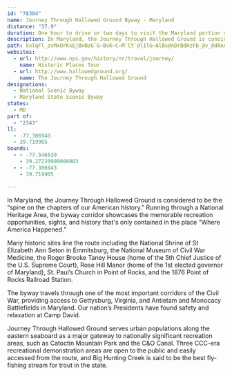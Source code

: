 ```yaml
---
id: "78304"
name: Journey Through Hallowed Ground Byway - Maryland
distance: "37.9"
duration: One hour to drive or two days to visit the Maryland portion of the byway
description: In Maryland, the Journey Through Hallowed Ground is considered to be the “spine on the chapters of our American history.”
path: kxlqFl_zvMxUrKxEjBxNzG`G~BvK~C~M`Ct`@lIlG~AlBx@nDrBdHzFb_@v_@dAnA~CpFtAfDlBfHbR`kAbCrM~BpI~@pC|A`E~DfIlEfHtGnHv\t[vKhNzCdE|IbNnLnP|JnOfR~WdBvBrOvP~C`EbBxCzHtPtBxDzBxCbGlGnXtWxBtCpArB`AxBp@pBx@zCd@lCxAhMj@jCjCbIrDjIlCzDdBrBlExDvE~ChDtC`F`FjFxGxEfH`LlOvCzEbCtEfI`ShE|KlDpGnB|CvC|DvEzDxBjAbTtGfE~@bEPlDOvPoDtFa@bC@lCZnBd@rAj@hDpBbCnBlUlPlGdD~OhHrElCRFlBrAvLdHrVnPdKnExBv@|Cx@fEx@zR`ClRpEtRhF~M|C`KrAxFZdD?hFUpEk@|IaBjLwDtKgCvx@uLtFk@dJg@d\e@xHq@vB_@fHgBta@qOtJmCrKyBld@}F~NyAxO}BrCq@pH_CrG_DbF_DnMwKveAe{@hIqGfD{Cxc@}]vGaFnDmBfEmBxFmBfDy@vDq@`Jq@vj@m@zJq@rZmDlFUzFFrD\~C`@`E~@|Bp@vFzBtTvL`GvBxCx@dIjAlEXlF?|HYh`@yE`OsC|GgB`CWhAA~Df@fh@lNda@jKpFjCdCdBv@t@pGlI|n@h{@lB`DlClFdDzH~IlQxU`g@zClE`FxFxG|E|GhDnRrEbC^`MvCvGnAbAFxCE~AYpCaAxBcBz@q@j@o@l@g@fAm@~@[VCd@AVDVHZPVNVX\l@^t@r@jAj@`AV\vA`BzAvAtLrJnAl@fHxFbErDlMtNvg@|n@lBdC`EdGxCrFrD|HllAn}C~A`FzAxFt@zDvKln@`B~H~AtJh@jB~@nCrCxFbFzIvA~CbBfEdCzIvB`Ct@j@hA`@|@PdADbBGvHk@xBE~MJ`KC~Sb@`LdAvWnDrsA|RrH|@pKlB~y@tLtCX~bA~NpErAdA^pAf@lBx@~BjAXN~@j@dBfA`GfEld@l[jGjElGlEjGhElGlEpFzD~CnBbCpAtLjFnCnALPpC|A?LBJHFH?FAFChChBRJbB~AlBxB`AnApAjB~@~ApEjJpAjCz@tA|@rArA`BnArAnAhAhAp@dAl@nAp@hAb@jA^nBb@fGjATFtAf@|AbAdA~@hAvAjAtBl@vAb@hAvIxS
websites:
  - url: http://www.nps.gov/history/nr/travel/journey/
    name: Historic Places Tour
  - url: http://www.hallowedground.org/
    name: The Journey Through Hallowed Ground
designations:
  - National Scenic Byway
  - Maryland State Scenic Byway
states:
  - MD
part of:
  - "2343"
ll:
  - -77.306943
  - 39.719905
bounds:
  - - -77.546539
    - 39.27220900000003
  - - -77.306943
    - 39.719905

---
```


In Maryland, the Journey Through Hallowed Ground is considered to be the “spine on the chapters of our American history.” Running through a National Heritage Area, the byway corridor showcases the memorable recreation opportunities, sights, and history that's only contained in the place “Where America Happened.”

Many historic sites line the route including the National Shrine of St Elizabeth Ann Seton in Emmitsburg, the National Museum of Civil War Medicine, the Roger Brooke Taney House (home of the 5th Chief Justice of the U.S. Supreme Court), Rose Hill Manor (home of the 1st elected governor of Maryland), St. Paul’s Church in Point of Rocks, and the 1876 Point of Rocks Railroad Station.

The byway travels through one of the most important corridors of the Civil War, providing access to Gettysburg, Virginia, and Antietam and Monocacy Battlefields in Maryland. Our nation’s Presidents have found safety and relaxation at Camp David.

Journey Through Hallowed Ground serves urban populations along the eastern seaboard as a major gateway to nationally significant recreation areas, such as Catoctin Mountain Park and the C&O Canal. Three CCC-era recreational demonstration areas are open to the public and easily accessed from the route, and Big Hunting Creek is said to be the best fly-fishing stream for trout in the state.
